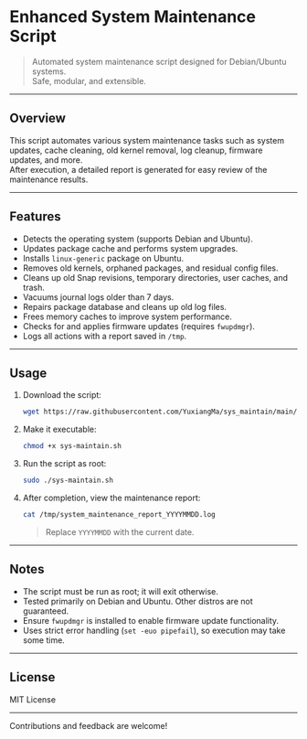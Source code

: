 # Enhanced System Maintenance Script

> Automated system maintenance script designed for Debian/Ubuntu systems.  
> Safe, modular, and extensible.

---

## Overview

This script automates various system maintenance tasks such as system updates, cache cleaning, old kernel removal, log cleanup, firmware updates, and more.  
After execution, a detailed report is generated for easy review of the maintenance results.

---

## Features

- Detects the operating system (supports Debian and Ubuntu).
- Updates package cache and performs system upgrades.
- Installs `linux-generic` package on Ubuntu.
- Removes old kernels, orphaned packages, and residual config files.
- Cleans up old Snap revisions, temporary directories, user caches, and trash.
- Vacuums journal logs older than 7 days.
- Repairs package database and cleans up old log files.
- Frees memory caches to improve system performance.
- Checks for and applies firmware updates (requires `fwupdmgr`).
- Logs all actions with a report saved in `/tmp`.

---

## Usage

1. Download the script:

    ```bash
    wget https://raw.githubusercontent.com/YuxiangMa/sys_maintain/main/sys_maintain.sh
    ```

2. Make it executable:

    ```bash
    chmod +x sys-maintain.sh
    ```

3. Run the script as root:

    ```bash
    sudo ./sys-maintain.sh
    ```

4. After completion, view the maintenance report:

    ```bash
    cat /tmp/system_maintenance_report_YYYYMMDD.log
    ```

    > Replace `YYYYMMDD` with the current date.

---

## Notes

- The script must be run as root; it will exit otherwise.
- Tested primarily on Debian and Ubuntu. Other distros are not guaranteed.
- Ensure `fwupdmgr` is installed to enable firmware update functionality.
- Uses strict error handling (`set -euo pipefail`), so execution may take some time.

---

## License

MIT License

---

Contributions and feedback are welcome!
